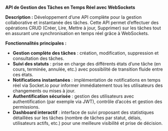 **API de Gestion des Tâches en Temps Réel avec WebSockets**

**Description :**
Développement d’une API complète pour la gestion collaborative et instantanée des tâches. Cette API permet d’effectuer des opérations CRUD (Créer, Lire, Mettre à jour, Supprimer) sur les tâches tout en assurant une synchronisation en temps réel grâce à WebSockets.

**Fonctionnalités principales :**

* **Gestion complète des tâches** : création, modification, suppression et consultation des tâches.
* **Suivi des statuts** : prise en charge des différents états d’une tâche (en cours, terminée, annulée, etc.) avec possibilité de transition fluide entre ces états.
* **Notifications instantanées** : implémentation de notifications en temps réel via Socket.io pour informer immédiatement tous les utilisateurs des changements ou mises à jour.
* **Authentification sécurisée** : gestion des utilisateurs avec authentification (par exemple via JWT), contrôle d’accès et gestion des permissions.
* **Dashboard interactif** : interface de suivi proposant des statistiques détaillées sur les tâches (nombre de tâches par statut, délais, utilisateurs actifs, etc.) pour une meilleure visibilité et prise de décision.
